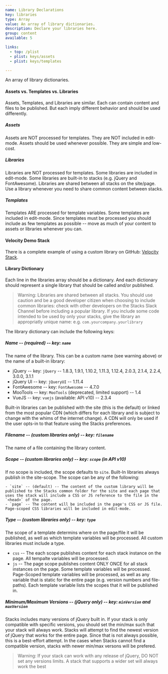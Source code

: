 ```yaml
---
name: Library Declarations
key: libraries
type: Array
value: An array of library dictionaries.
description: Declare your libraries here.
group: content
available: 5

links:
  - top: /plist
  - plist: keys/assets
  - plist: keys/templates

---
```


An array of library dictionaries.

#### Assets vs. Templates vs. Libraries

Assets, Templates, and Libraries are similar. Each can contain content and files to be published. But each imply different behavior and should be used differently.

##### Assets
Assets are NOT processed for templates. They are NOT included in edit-mode. Assets should be used whenever possible. They are simple and low-cost.
##### Libraries
Libraries are NOT processed for templates. Some libraries are included in edit-mode. Some libraries are built-in to stacks (e.g. jQuery and FontAwesome). Libraries are shared between all stacks on the site/page.  Use a library whenever you need to share common content between stacks.
##### Templates
Templates ARE processed for template variables. Some templates are included in edit-mode. Since templates must be processed you should include as few templates as possible -- move as much of your content to assets or libraries whenever you can.


#### Velocity Demo Stack
There is a complete example of using a custom library on GitHub: [Velocity Stack](https://github.com/yourhead/VelocityDemo).

#### Library Dictionary

Each line in the libraries array should be a dictionary. And each dictionary should represent a single library that should be called and/or published.

> Warning: Libraries are shared between all stacks. You should use caution and be a good developer citizen when choosing to include common libraries: check with other developers on the Stacks Slack Channel before including a popular library. If you include some code intended to be used by only your stacks, give the library an appropriatly unique name: e.g. `com.yourcompany.yourlibrary`

The library dictionary can include the following keys:

##### Name -- (required) -- key: `name`
The name of the library. This can be a custom name (see warning above) or the name of a built-in library: 
 - jQuery -- key: `jQuery` -- 1.8.3, 1.9.1, 1.10.2, 1.11.3, 1.12.4, 2.0.3, 2.1.4, 2.2.4, 3.0.0, 3.1.1
 - jQuery UI -- key: `jQueryUI` -- 1.11.4
 - FontAwesome -- key: `FontAwesome` -- 4.7.0
 - MooTools -- key: `MooTools` (deprecated, limited support) -- 1.4
 - VueJS -- key: `vuejs` (available: API v10) -- 2.3.4

Built-in libraries can be published with the site (this is the default) or linked from the most popular CDN (which differs for each library and is subject to change with the whims of the internet change). A CDN will only be used if the user opts-in to that feature using the Stacks preferences.

##### Filename -- (custom libraries only) -- key: `filename`
The name of a file containing the library content.

##### Scope -- (custom libraries only) -- key: `scope`  (in API v10)
If no scope is included, the scope defaults to `site`. Built-In libraries always publish in the site-scope. The scope can be any of the following:
	
	- `site` -- (default) -- The content of the custom library will be published to the Stacks common folder for the site and each page that uses the stack will include a CSS or JS reference to the file in the `<head>` of the page.
	- `page` -- The content will be included in the page's CSS or JS file. Page-scoped CSS libraries will be included in edit-mode.


##### Type -- (custom libraries only) -- key: `type`
The scope of a template determins where on the page/file it will be published, as well as which template variables will be processed. All custom libraries must include a type.

- `css` -- The each scope publishes content for each stack instance on the page. All tempalte variables will be processed.
- `js` -- The page scope publishes content ONLY ONCE for all stack instances on the page. Some template variables will be processed. Page-Scoped template variables will be processed, as well as any variable that is static for the entire page (e.g. version numbers and file-paths). Each template variable lists the scopes that it will be published in.

##### Minimum/Maximum Versions -- (jQuery only) -- key: `minVersion` and `maxVersion`
Stacks includes many versions of jQuery built in. If your stack is only compatible with specific versions, you should set the min/max such that your stack will always work.  Stacks will attempt to find the newest version of jQuery that works for the entire page.  Since that is not always possible, this is a best-effort attempt. In the cases when Stacks cannot find a compatible version, stacks with newer min/max versons will be prefered.

 > Warning: If your stack can work with any release of jQuery, DO NOT set any versions limits. A stack that supports a wider set will always work the best
